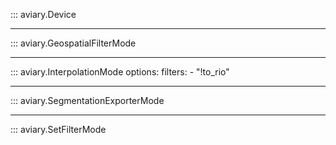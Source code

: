 ::: aviary.Device

---

::: aviary.GeospatialFilterMode

---

::: aviary.InterpolationMode
    options:
      filters:
      - "!to_rio"

---

::: aviary.SegmentationExporterMode

---

::: aviary.SetFilterMode
